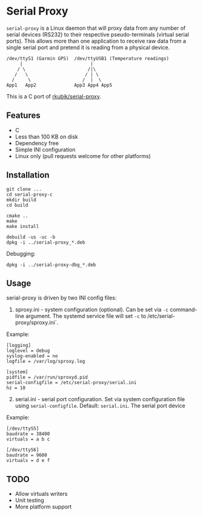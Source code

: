 # Serial Proxy

`serial-proxy` is a Linux daemon that will proxy data from any number of
serial devices (RS232) to their respective pseudo-terminals (virtual serial
ports). This allows more than one application to receive raw data from a single
serial port and pretend it is reading from a physical device.

    /dev/ttyS1 (Garmin GPS)  /dev/ttyUSB1 (Temperature readings)
         |                         |
        / \                       /|\
       /   \                     / | \
      /     \                   /  |  \
    App1   App2              App3 App4 App5

This is a C port of [rkubik/serial-proxy](https://github.com/rkubik/serial-proxy).

## Features

- C
- Less than 100 KB on disk
- Dependency free
- Simple INI configuration
- Linux only (pull requests welcome for other platforms)

## Installation

    git clone ...
    cd serial-proxy-c
    mkdir build
    cd build

    cmake ..
    make
    make install

    debuild -us -uc -b
    dpkg -i ../serial-proxy_*.deb

Debugging:

    dpkg -i ../serial-proxy-dbg_*.deb

## Usage

serial-proxy is driven by two INI config files:

1. sproxy.ini - system configuration (optional). Can be set via `-c` command-line
   argument. The systemd service file will set `-c` to /etc/serial-proxy/sproxy.ini`.

Example:

    [logging]
    loglevel = debug
    syslog-enabled = no
    logfile = /var/log/sproxy.log

    [system]
    pidfile = /var/run/sproxyd.pid
    serial-configfile = /etc/serial-proxy/serial.ini
    hz = 10

2. serial.ini - serial port configuration. Set via system configuration file
   using `serial-configfile`. Default: `serial.ini`. The serial port device

Example:

    [/dev/ttyS5]
    baudrate = 38400
    virtuals = a b c

    [/dev/ttyS6]
    baudrate = 9600
    virtuals = d e f

## TODO

- Allow virtuals writers
- Unit testing
- More platform support
